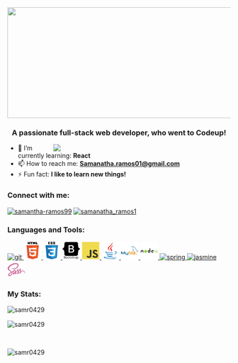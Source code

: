 <img align="center" width="1100" height="250" src="[documents/github-banner.png](https://www.canva.com/design/DAFo8PY3Kc4/Cq7088hEnZlGUlX2cA1YCA/view?utm_content=DAFo8PY3Kc4&utm_campaign=designshare&utm_medium=link&utm_source=publishsharelink)">

<h3 align="center">A passionate full-stack web developer, who went to Codeup!</h3>

<img align="right" width="400" src="https://cdn.dribbble.com/users/638428/screenshots/3641004/code2.gif">

- 🌱 I’m currently learning: **React**
- 📫 How to reach me: **Samanatha.ramos01@gmail.com**
- ⚡ Fun fact: **I like to learn new things!**

<h3 align="left">Connect with me:</h3>
<p align="left">
<a href="https://linkedin.com/in/samantha-ramos99" target="blank"><img align="center" src="https://raw.githubusercontent.com/rahuldkjain/github-profile-readme-generator/master/src/images/icons/Social/linked-in-alt.svg" alt="samantha-ramos99" height="30" width="40" /></a>
<a href="https://www.hackerrank.com/samanatha_ramos1" target="blank"><img align="center" src="https://raw.githubusercontent.com/rahuldkjain/github-profile-readme-generator/master/src/images/icons/Social/hackerrank.svg" alt="samanatha_ramos1" height="30" width="40" /></a>
</p>

<h3 align="left">Languages and Tools:</h3>
<p align="left"> 
  <a href="https://git-scm.com/" target="_blank" rel="noreferrer"> <img src="https://www.vectorlogo.zone/logos/git-scm/git-scm-icon.svg" alt="git" width="40" height="40"/> </a> 
  <a href="https://www.w3.org/html/" target="_blank" rel="noreferrer"> <img src="https://raw.githubusercontent.com/devicons/devicon/master/icons/html5/html5-original-wordmark.svg" alt="html5" width="40" height="40"/> </a> 
  <a href="https://www.w3schools.com/css/" target="_blank" rel="noreferrer"> <img src="https://raw.githubusercontent.com/devicons/devicon/master/icons/css3/css3-original-wordmark.svg" alt="css3" width="40" height="40"/> </a> 
  <a href="https://getbootstrap.com" target="_blank" rel="noreferrer"> <img src="https://raw.githubusercontent.com/devicons/devicon/master/icons/bootstrap/bootstrap-plain-wordmark.svg" alt="bootstrap" width="40" height="40"/> </a> 
  <a href="https://developer.mozilla.org/en-US/docs/Web/JavaScript" target="_blank" rel="noreferrer"> <img src="https://raw.githubusercontent.com/devicons/devicon/master/icons/javascript/javascript-original.svg" alt="javascript" width="40" height="40"/> </a> 
  <a href="https://www.java.com" target="_blank" rel="noreferrer"> <img src="https://raw.githubusercontent.com/devicons/devicon/master/icons/java/java-original.svg" alt="java" width="40" height="40"/> </a> 
  <a href="https://www.mysql.com/" target="_blank" rel="noreferrer"> <img src="https://raw.githubusercontent.com/devicons/devicon/master/icons/mysql/mysql-original-wordmark.svg" alt="mysql" width="40" height="40"/> </a> 
  <a href="https://nodejs.org" target="_blank" rel="noreferrer"> <img src="https://raw.githubusercontent.com/devicons/devicon/master/icons/nodejs/nodejs-original-wordmark.svg" alt="nodejs" width="40" height="40"/> </a> 
  <a href="https://spring.io/" target="_blank" rel="noreferrer"> <img src="https://www.vectorlogo.zone/logos/springio/springio-icon.svg" alt="spring" width="40" height="40"/> </a> 
  <a href="https://jasmine.github.io/" target="_blank" rel="noreferrer"> <img src="https://www.vectorlogo.zone/logos/jasmine/jasmine-icon.svg" alt="jasmine" width="40" height="40"/> </a>
   <a href="https://sass-lang.com" target="_blank" rel="noreferrer"> <img src="https://raw.githubusercontent.com/devicons/devicon/master/icons/sass/sass-original.svg" alt="sass" width="40" height="40"/> </a>
</p>

<h3 align="left">My Stats:</h3>
<p>&nbsp;<img align="left" src="https://github-readme-stats.vercel.app/api?username=samr0429&theme=dark&border_radius=9.0&show_icons=true&locale=en" alt="samr0429" /></p>

<p><img align="center" src="https://github-readme-stats.vercel.app/api/top-langs?username=samr0429&theme=dark&border_radius=9.0&show_icons=true&locale=en&layout=compact" alt="samr0429" /></p>
<br>
<p><img align="center" src="https://github-readme-streak-stats.herokuapp.com/?user=samr0429&theme=dark&border_radius=9.0" alt="samr0429" /></p>



<!--
**SamR0429/SamR0429** is a ✨ _special_ ✨ repository because its `README.md` (this file) appears on your GitHub profile.

Here are some ideas to get you started:

- 🔭 I’m currently working on ...
- 🌱 I’m currently learning ...
- 👯 I’m looking to collaborate on ...
- 🤔 I’m looking for help with ...
- 💬 Ask me about ...
- 📫 How to reach me: ...
- 😄 Pronouns: ...
- ⚡ Fun fact: ...
-->
